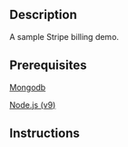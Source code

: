 ## Description

A sample Stripe billing demo.

## Prerequisites
[Mongodb](https://treehouse.github.io/installation-guides/mac/mongo-mac.html)

[Node.js (v9)](https://nodejs.org/en/)

## Instructions
